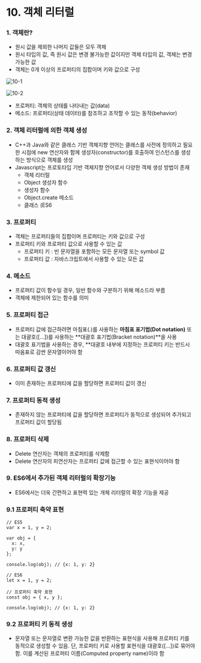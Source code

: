 # 10. 객체 리터럴

### 1. 객체란?

- 원시 값을 제외한 나머지 값들은 모두 객체
- 원시 타입의 값, 즉 원시 값은 변경 불가능한 값이지만 객체 타입의 값, 객체는 변경 가능한 값
- 객체는 0개 이상의 프로퍼티의 집합이며 키와 값으로 구성

![10-1](https://poiemaweb.com/assets/fs-images/10-1.png)

![10-2](https://poiemaweb.com/assets/fs-images/10-2.png)

- 프로퍼티: 객체의 상태를 나타내는 값(data)
- 메소드: 프로퍼티(상태 데이터)를 참조하고 조작할 수 있는 동작(behavior)

### 2. 객체 리터럴에 의한 객체 생성

- C++과 Java와 같은 클래스 기반 객체지향 언어는 클래스를 사전에 정의하고 필요한 시점에 new 연산자와 함께 생성자(constructor)를 호출하여 인스턴스를 생성하는 방식으로 객체를 생성
- Javascript는 프로토타입 기반 객체지향 언어로서 다양한 객체 생성 방법이 존재
  - 객체 리터럴
  - Object 생성자 함수
  - 생성자 함수
  - Object.create 메소드
  - 클래스 (ES6

### 3. 프로퍼티

- 객체는 프로퍼티들의 집합이며 프로퍼티는 키와 값으로 구성
- 프로퍼티 키와 프로퍼티 값으로 사용할 수 있는 값
  - 프로퍼티 키 : 빈 문자열을 포함하는 모든 문자열 또는 symbol 값
  - 프로퍼티 값 : 자바스크립트에서 사용할 수 있는 모든 값

### 4. 메소드

- 프로퍼티 값이 함수일 경우, 일반 함수와 구분하기 위해 메소드라 부름
- 객체에 제한되어 있는 함수를 의미

### 5. 프로퍼티 접근

- 프로퍼티 값에 접근하려면 마침표(.)를 사용하는 **마침표 표기법(Dot notation)** 또는 대괄호([…])를 사용하는 **대괄호 표기법(Bracket notation)**을 사용
- 대괄호 표기법을 사용하는 경우, **대괄호 내부에 지정하는 프로퍼티 키는 반드시 따옴표로 감싼 문자열이어야 함

### 6. 프로퍼티 값 갱신

- 이미 존재하는 프로퍼티에 값을 할당하면 프로퍼티 값이 갱신

### 7. 프로퍼티 동적 생성

- 존재하지 않는 프로퍼티에 값을 할당하면 프로퍼티가 동적으로 생성되어 추가되고 프로퍼티 값이 할당됨

### 8. 프로퍼티 삭제

- Delete 연산자는 객체의 프로퍼티를 삭제함
- Delete 연산자의 피연산자는 프로퍼티 값에 접근할 수 있는 표현식이어야 함

### 9. ES6에서 추가된 객체 리터럴의 확장기능

- ES6에서는 더욱 간편하고 표현력 있는 개체 리터럴의 확장 기능을 제공

### 9.1 프로퍼티 축약 표현

```
// ES5
var x = 1, y = 2;

var obj = {
  x: x,
  y: y
};

console.log(obj); // {x: 1, y: 2}

// ES6
let x = 1, y = 2;

// 프로퍼티 축약 표현
const obj = { x, y };

console.log(obj); // {x: 1, y: 2}
```

### 9.2 프로퍼티 키 동적 생성

- 문자열 또는 문자열로 변환 가능한 값을 반환하는 표현식을 사용해 프로퍼티 키를 동적으로 생성할 수 있음. 단, 프로퍼티 키로 사용할 표현식을 대괄호([…])로 묶어야 함. 이를 계산된 프로퍼티 이름(Computed property name)이라 함

